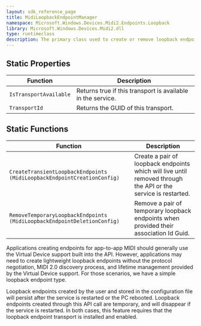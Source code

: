 ```yaml
---
layout: sdk_reference_page
title: MidiLoopbackEndpointManager
namespace: Microsoft.Windows.Devices.Midi2.Endpoints.Loopback
library: Microsoft.Windows.Devices.Midi2.dll
type: runtimeclass
description: The primary class used to create or remove loopback endpoints
---
```


## Static Properties

| Function | Description |
| -------- | ----------- |
| `IsTransportAvailable` | Returns true if this transport is available in the service. |
| `TransportId` | Returns the GUID of this transport. |

## Static Functions

| Function | Description |
| -------- | ----------- |
| `CreateTransientLoopbackEndpoints (MidiLoopbackEndpointCreationConfig)` | Create a pair of loopback endpoints which will live until removed through the API or the service is restarted. |
| `RemoveTemporaryLoopbackEndpoints (MidiLoopbackEndpointDeletionConfig)` | Remove a pair of temporary loopback endpoints when provided their association Id Guid. |

Applications creating endpoints for app-to-app MIDI should generally use the Virtual Device support built into the API. However, applications may need to create lightweight loopback endpoints without the protocol negotiation, MIDI 2.0 discovery process, and lifetime management provided by the Virtual Device support. For those scenarios, we have a simple loopback endpoint type.

Loopback endpoints created by the user and stored in the configuration file will persist after the service is restarted or the PC rebooted. Loopback endpoints created through this API call are temporary, and will disappear if the service is restarted. In both cases, this feature requires that the loopback endpoint transport is installed and enabled.
